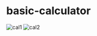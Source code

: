 # basic-calculator
![cal1](https://user-images.githubusercontent.com/84614724/119960785-f763b700-bfc2-11eb-86f8-4a50bbf176af.png)
![cal2](https://user-images.githubusercontent.com/84614724/119960829-02b6e280-bfc3-11eb-834b-7632ed9d9210.png)
